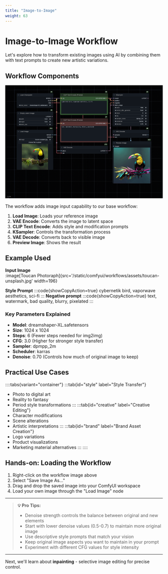 ```yaml
---
title: "Image-to-Image"
weight: 63
---
```


# Image-to-Image Workflow

Let's explore how to transform existing images using AI by combining them with text prompts to create new artistic variations.

## Workflow Components
![Image-to-Image Workflow](/static/comfyui/workflows/2_image_to_image.png)

The workflow adds image input capability to our base workflow:
1. **Load Image**: Loads your reference image
2. **VAE Encode**: Converts the image to latent space
3. **CLIP Text Encode**: Adds style and modification prompts
4. **KSampler**: Controls the transformation process
5. **VAE Decode**: Converts back to visible image
6. **Preview Image**: Shows the result

## Example Used
**Input Image**  
:image[Toucan Photoraph]{src='/static/comfyui/workflows/assets/toucan-unsplash.jpg' width=196}

**Style Prompt**
:::code{showCopyAction=true}
cybernetik bird, vaporwave aesthetics, sci-fi
:::
**Negative prompt**
:::code{showCopyAction=true}
text, watermark, bad quality, blurry, pixelated
:::

### Key Parameters Explained
- **Model**: dreamshaper-XL.safetensors
- **Size**: 1024 x 1024
- **Steps**: 6 (Fewer steps needed for img2img)
- **CFG**: 3.0 (Higher for stronger style transfer)
- **Sampler**: dpmpp_2m
- **Scheduler**: karras
- **Denoise**: 0.70 (Controls how much of original image to keep)

## Practical Use Cases

::::tabs{variant="container"}
:::tab{id="style" label="Style Transfer"}
- Photo to digital art
- Reality to fantasy
- Period style transformations
:::
:::tab{id="creative" label="Creative Editing"}
- Character modifications
- Scene alterations
- Artistic interpretations
:::
:::tab{id="brand" label="Brand Asset Creation"}
- Logo variations
- Product visualizations
- Marketing material alternatives
:::
::::
  

## Hands-on: Loading the Workflow

1. Right-click on the workflow image above
2. Select "Save Image As..."
3. Drag and drop the saved image into your ComfyUI workspace
4. Load your own image through the "Load Image" node

---

> **💡 Pro Tips:**
> - Denoise strength controls the balance between original and new elements
> - Start with lower denoise values (0.5-0.7) to maintain more original image
> - Use descriptive style prompts that match your vision
> - Keep original image aspects you want to maintain in your prompt
> - Experiment with different CFG values for style intensity

---

Next, we'll learn about **inpainting** - selective image editing for precise control.
